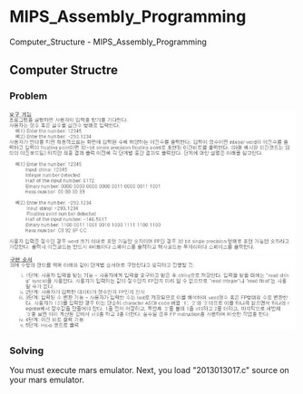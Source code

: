 # MIPS_Assembly_Programming
Computer_Structure - MIPS_Assembly_Programming

<h2> Computer Structre </h2>  
<h3> Problem </h3> 
<img src= "./1.JPG">
<img src="./2.JPG">

<h3> Solving </h3>
You must execute mars emulator.
Next, you load "2013013017.c" source on your mars emulator.


